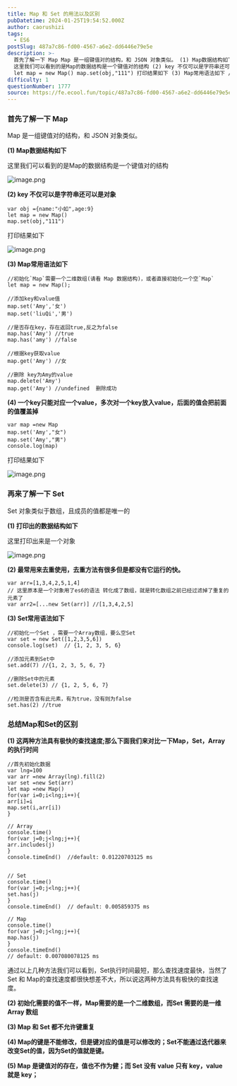 ```yaml
---
title: Map 和 Set 的用法以及区别
pubDatetime: 2024-01-25T19:54:52.000Z
author: caorushizi
tags:
  - ES6
postSlug: 487a7c86-fd00-4567-a6e2-dd6446e79e5e
description: >-
  首先了解一下 Map Map 是一组键值对的结构，和 JSON 对象类似。 (1) Map数据结构如下
  这里我们可以看到的是Map的数据结构是一个键值对的结构 (2) key 不仅可以是字符串还可以是对象 var obj ={name:"小如",age:9}
  let map = new Map() map.set(obj,"111") 打印结果如下 (3) Map常用语法如下 //初始化`Map`
difficulty: 1
questionNumber: 1777
source: https://fe.ecool.fun/topic/487a7c86-fd00-4567-a6e2-dd6446e79e5e
---
```


### 首先了解一下 Map

Map 是一组键值对的结构，和 JSON 对象类似。

**(1) Map数据结构如下**

这里我们可以看到的是Map的数据结构是一个键值对的结构

![image.png](https://static.ecool.fun//article/c88014da-ef2f-4626-89cc-d3b7729546e6.jpeg)

**(2) key 不仅可以是字符串还可以是对象**

```
var obj ={name:"小如",age:9}
let map = new Map()
map.set(obj,"111")
```

打印结果如下

![image.png](https://static.ecool.fun//article/f85eb9e7-c056-4b49-82e4-20f8e8a3e8e7.jpeg)

**(3) Map常用语法如下**

```
//初始化`Map`需要一个二维数组(请看 Map 数据结构)，或者直接初始化一个空`Map`
let map = new Map();

//添加key和value值
map.set('Amy','女')
map.set('liuQi','男')

//是否存在key，存在返回true,反之为false
map.has('Amy') //true
map.has('amy') //false

//根据key获取value
map.get('Amy') //女

//删除 key为Amy的value
map.delete('Amy')
map.get('Amy') //undefined  删除成功
```

**(4) 一个key只能对应一个value，多次对一个key放入value，后面的值会把前面的值覆盖掉**

```
var map =new Map
map.set('Amy',"女")
map.set('Amy',"男")
console.log(map)
```

打印结果如下

![image.png](https://static.ecool.fun//article/fff162fa-10e5-4de8-aa5f-49e04702374a.jpeg)

### 再来了解一下 Set

Set 对象类似于数组，且成员的值都是唯一的

**(1) 打印出的数据结构如下**

这里打印出来是一个对象

![image.png](https://static.ecool.fun//article/74e2e811-d1d8-488b-94ba-fefd47ee649c.jpeg)

**(2) 最常用来去重使用，去重方法有很多但是都没有它运行的快。**

```
var arr=[1,3,4,2,5,1,4]
// 这里原本是一个对象用了es6的语法 转化成了数组，就是转化数组之前已经过滤掉了重复的元素了
var arr2=[...new Set(arr)] //[1,3,4,2,5]
```

**(3) Set常用语法如下**

```
//初始化一个Set ，需要一个Array数组，要么空Set
var set = new Set([1,2,3,5,6])
console.log(set)  // {1, 2, 3, 5, 6}

//添加元素到Set中
set.add(7) //{1, 2, 3, 5, 6, 7}

//删除Set中的元素
set.delete(3) // {1, 2, 5, 6, 7}

//检测是否含有此元素，有为true，没有则为false
set.has(2) //true
```

### 总结Map和Set的区别

**(1) 这两种方法具有极快的查找速度;那么下面我们来对比一下Map，Set，Array 的执行时间**

```
//首先初始化数据
var lng=100
var arr =new Array(lng).fill(2)
var set =new Set(arr)
let map =new Map()
for(var i=0;i<lng;i++){
arr[i]=i
map.set(i,arr[i])
}

// Array
console.time()
for(var j=0;j<lng;j++){
arr.includes(j)
}
console.timeEnd()  //default: 0.01220703125 ms


// Set
console.time()
for(var j=0;j<lng;j++){
set.has(j)
}
console.timeEnd()  // default: 0.005859375 ms

// Map
console.time()
for(var j=0;j<lng;j++){
map.has(j)
}
console.timeEnd()
// default: 0.007080078125 ms
```

通过以上几种方法我们可以看到，Set执行时间最短，那么查找速度最快，当然了Set 和 Map的查找速度都很快想差不大，所以说这两种方法具有极快的查找速度。

**(2) 初始化需要的值不一样，Map需要的是一个二维数组，而Set 需要的是一维 Array 数组**

**(3) Map 和 Set 都不允许键重复**

**(4) Map的键是不能修改，但是键对应的值是可以修改的；Set不能通过迭代器来改变Set的值，因为Set的值就是键。**

**(5) Map 是键值对的存在，值也不作为健；而 Set 没有 value 只有 key，value 就是 key；**
